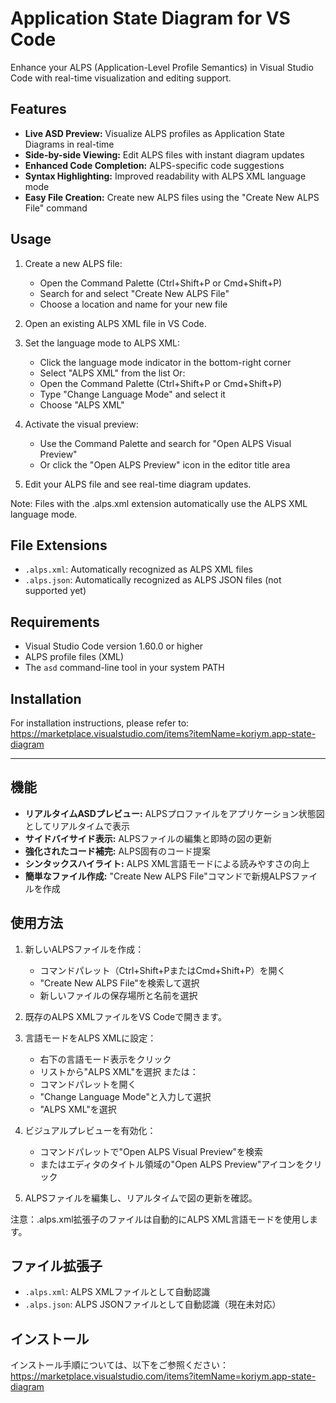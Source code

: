 # Application State Diagram for VS Code

Enhance your ALPS (Application-Level Profile Semantics) in Visual Studio Code with real-time visualization and editing support.

## Features

- **Live ASD Preview:** Visualize ALPS profiles as Application State Diagrams in real-time
- **Side-by-side Viewing:** Edit ALPS files with instant diagram updates
- **Enhanced Code Completion:** ALPS-specific code suggestions
- **Syntax Highlighting:** Improved readability with ALPS XML language mode
- **Easy File Creation:** Create new ALPS files using the "Create New ALPS File" command

## Usage

1. Create a new ALPS file:
    - Open the Command Palette (Ctrl+Shift+P or Cmd+Shift+P)
    - Search for and select "Create New ALPS File"
    - Choose a location and name for your new file

2. Open an existing ALPS XML file in VS Code.

3. Set the language mode to ALPS XML:
    - Click the language mode indicator in the bottom-right corner
    - Select "ALPS XML" from the list
      Or:
    - Open the Command Palette (Ctrl+Shift+P or Cmd+Shift+P)
    - Type "Change Language Mode" and select it
    - Choose "ALPS XML"

4. Activate the visual preview:
    - Use the Command Palette and search for "Open ALPS Visual Preview"
    - Or click the "Open ALPS Preview" icon in the editor title area

5. Edit your ALPS file and see real-time diagram updates.

Note: Files with the .alps.xml extension automatically use the ALPS XML language mode.

## File Extensions

- `.alps.xml`: Automatically recognized as ALPS XML files
- `.alps.json`: Automatically recognized as ALPS JSON files (not supported yet)

## Requirements

- Visual Studio Code version 1.60.0 or higher
- ALPS profile files (XML)
- The `asd` command-line tool in your system PATH

## Installation

For installation instructions, please refer to:
https://marketplace.visualstudio.com/items?itemName=koriym.app-state-diagram

---
## 機能


- **リアルタイムASDプレビュー:** ALPSプロファイルをアプリケーション状態図としてリアルタイムで表示
- **サイドバイサイド表示:** ALPSファイルの編集と即時の図の更新
- **強化されたコード補完:** ALPS固有のコード提案
- **シンタックスハイライト:** ALPS XML言語モードによる読みやすさの向上
- **簡単なファイル作成:** "Create New ALPS File"コマンドで新規ALPSファイルを作成

## 使用方法

1. 新しいALPSファイルを作成：
    - コマンドパレット（Ctrl+Shift+PまたはCmd+Shift+P）を開く
    - "Create New ALPS File"を検索して選択
    - 新しいファイルの保存場所と名前を選択

2. 既存のALPS XMLファイルをVS Codeで開きます。

3. 言語モードをALPS XMLに設定：
    - 右下の言語モード表示をクリック
    - リストから"ALPS XML"を選択
      または：
    - コマンドパレットを開く
    - "Change Language Mode"と入力して選択
    - "ALPS XML"を選択

4. ビジュアルプレビューを有効化：
    - コマンドパレットで"Open ALPS Visual Preview"を検索
    - またはエディタのタイトル領域の"Open ALPS Preview"アイコンをクリック

5. ALPSファイルを編集し、リアルタイムで図の更新を確認。

注意：.alps.xml拡張子のファイルは自動的にALPS XML言語モードを使用します。

## ファイル拡張子

- `.alps.xml`: ALPS XMLファイルとして自動認識
- `.alps.json`: ALPS JSONファイルとして自動認識（現在未対応）

## インストール

インストール手順については、以下をご参照ください：
https://marketplace.visualstudio.com/items?itemName=koriym.app-state-diagram
